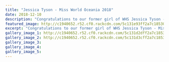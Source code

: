 ```yaml
---
title: "Jessica Tyson - Miss World Oceania 2018"
date: 2018-12-10
description: "Congratulations to our former girl of WHS Jessica Tyson - Miss World Oceania 2018!"
featured_image: http://c1940652.r52.cf0.rackcdn.com/5c131e93ff2a7c1853000052/jessica-tyson275-miss-oceania-arms-up.jpg
excerpt: "Congratulations to our former girl of WHS Jessica Tyson - Miss World Oceania 2018!"
gallery_image_1: http://c1940652.r52.cf0.rackcdn.com/5c131d2dff2a7c185300004e/jessica-tyson-miss-oceania-green-dress.jpg
gallery_image_2: http://c1940652.r52.cf0.rackcdn.com/5c131d3cff2a7c1853000050/jessica-tyson--Miss-world.jpg
gallery_image_3: 
gallery_image_4: 
gallery_image_5: 
---
```

